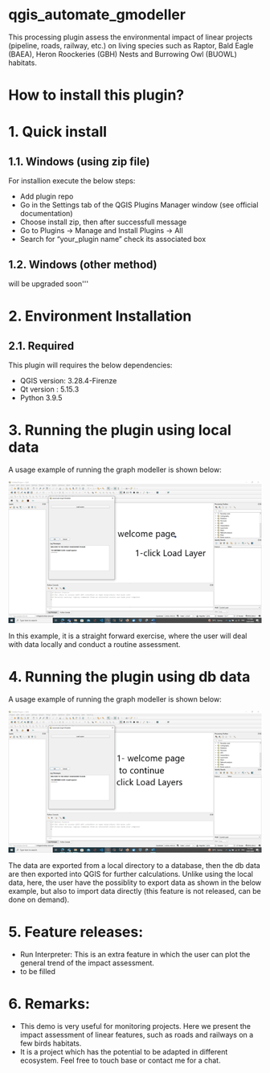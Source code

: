 # qgis_automate_gmodeller
This processing plugin assess the environmental impact of linear projects (pipeline, roads, railway, etc.) on living species such as Raptor, Bald Eagle (BAEA), Heron Roockeries (GBH) Nests and Burrowing Owl (BUOWL) habitats.
# How to install this plugin?
# 1. Quick install
   
## 1.1. Windows (using zip file)

For installion execute the below steps:
- Add plugin repo
- Go in the Settings tab of the QGIS Plugins Manager window (see official documentation)
- Choose install zip, then after successfull message
- Go to Plugins -> Manage and Install Plugins -> All
- Search for “your_plugin name” check its associated box
  
## 1.2. Windows (other method)
  will be upgraded soon'''


# 2. Environment Installation
## 2.1. Required
This plugin will requires the below dependencies: 
- QGIS version: 3.28.4-Firenze
- Qt version  : 5.15.3
- Python 3.9.5

# 3. Running the plugin using local data
A usage example of running the graph modeller is shown below:
<p align="center">
<img src="https://github.com/ShebMichel/qgis-animated_gif/blob/main/impact_asssessment_via_local_data.gif">
</p>
In this example, it is a straight forward exercise, where the user will deal with data locally and conduct a routine assessment.

# 4. Running the plugin using db data
A usage example of running the graph modeller is shown below:
<p align="center">
<img src="https://github.com/ShebMichel/qgis-animated_gif/blob/main/impact_asssessment_via_db_data.gif">
</p>
The data are exported from a local directory to a database, then the db data are then exported into QGIS for further calculations.
Unlike using the local data, here, the user have the possiblity to export data as shown in the below example, 
but also to import data directly (this feature is not released, can be done on demand).

# 5. Feature releases:
  - Run Interpreter:  This is an extra feature in which the user can plot the general trend of the impact assessment.
  - to be filled
# 6. Remarks:
- This demo is very useful for monitoring projects. Here we present the impact assessment of linear features, such as roads and railways on a few birds habitats.
- It is a project which has the potential to be adapted in different ecosystem. Feel free to touch base or contact me for a chat. 
